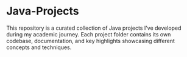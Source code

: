 # Java-Projects
This repository is a curated collection of Java projects I've developed during my academic journey. Each project folder contains its own codebase, documentation, and key highlights showcasing different concepts and techniques.

